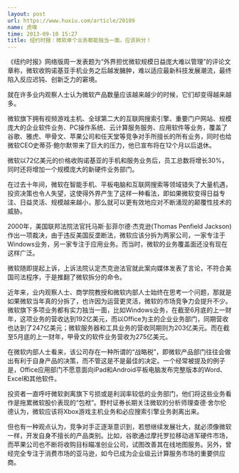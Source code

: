 ```yaml
---
layout: post
url: https://www.huxiu.com/article/20109
name: 虎嗅
time: 2013-09-10 15:27
title: 纽约时报：微软单个业务都能独当一面，应该拆分！
---
```

《纽约时报》网络版周一发表题为“外界担忧微软规模日益庞大难以管理”的评论文章称，微软收购诺基亚手机业务之后越发臃肿，难以适应最新科技发展潮流，最终陷入反应迟钝、创新乏力的窘境。

就在许多业内观察人士认为微软产品数量应该越来越少的时候，它们却变得越来越多。

微软旗下拥有视频游戏主机、全球第二大的互联网搜索引擎、重要门户网站、规模庞大的企业软件业务、PC操作系统、云计算服务服务、应用软件等业务，覆盖了谷歌、雅虎、甲骨文、苹果公司和任天堂等竞争对手所擅长的所有业务，同时也给微软CEO史蒂芬·鲍尔默带来了巨大的压力，他已宣布将在12个月以后退休。

微软以72亿美元的价格收购诺基亚的手机和服务业务后，员工总数将增长30%，同时还将增加一个规模庞大的新硬件业务部门。

在过去十年间，微软在智能手机、平板电脑和互联网搜索等领域错失了大量机遇，投资决策也令人失望，这使得外界产生了这样一种看法，即如果微软变得日益专注、日益灵活、规模越来越小，那么就可以更有效地应对不断涌现的颠覆性技术的威胁。

2000年，美国联邦法院法官托马斯·彭菲尔德·杰克逊(Thomas Penfield Jackson)作出一项裁决，由于违反美国反垄断法，微软应该分拆为两家公司，一家专注于Windows业务，另一家专注于应用业务。而当时，微软的业务覆盖面还没有现在这样广泛。

微软随即提起上诉，上诉法院认定杰克逊法官就此案向媒体发表了言论，不符合美国司法程序，于是推翻了微软拆分的命令。

近年来，业内观察人士、商学院教授和微软内部人士始终在思考一个问题，那就是如果微软当年真的分拆了，也许因为运营更灵活，微软的市场竞争力会提升不少。微软旗下多项业务都有实力独当一面，比如Windows业务，在截至6月底的上一财年，这项业务的营收达到192亿美元，而以Office为主的企业业务部门，同期营收也达到了247亿美元；微软服务器和工具业务的营收同期则为203亿美元。而在截至5月底的上一财年，甲骨文的软件业务营收为275亿美元。

在微软内部人士看来，该公司存在一种所谓的“战略税”，即微软产品部门往往会做出有利于自身产品的决策，而不管这是不是最佳的决定。一个经常被提及的例子是，Office应用部门不愿意面向iPad和Android平板电脑发布完整版本的Word、Excel和其他软件。

投资者一直呼吁微软剥离旗下亏损或是利润率较低的业务部门，他们将这些业务看作是拖累微软股价表现的“包袱”。野村证券长期关注微软的分析师理查德·舍尔伦德认为，微软应该将Xbox游戏主机业务和必应搜索引擎业务剥离出来。

但也有一种观点认为，竞争对手正逐渐意识到，若想继续发展壮大，就必须像微软一样，开发自身不擅长的产品类别。比如，谷歌通过摩托罗拉移动进军硬件市场，而苹果公司也不断将收购目标瞄准创业公司，试图改善其在线地图服务。另外，曾经完全专注于消费市场的亚马逊，如今已成为企业级云计算服务市场的重要供应商。

